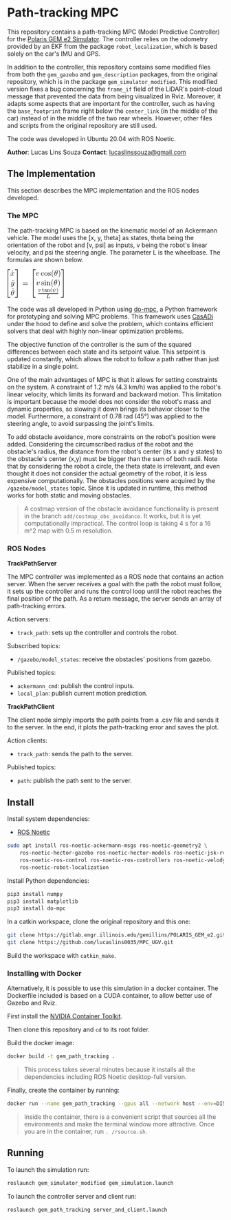 # Path-tracking MPC

This repository contains a path-tracking MPC (Model Predictive Controller) for the [Polaris GEM e2 Simulator](https://gitlab.engr.illinois.edu/gemillins/POLARIS_GEM_e2/-/tree/main/). The controller relies on the odometry provided by an EKF from the package `robot_localization`, which is based solely on the car's IMU and GPS.

In addition to the controller, this repository contains some modified files from both the `gem_gazebo` and `gem_description` packages, from the original repository, which is in the package `gem_simulator_modified`. This modified version fixes a bug concerning the `frame_if` field of the LiDAR's point-cloud message that prevented the data from being visualized in Rviz. Moreover, it adapts some aspects that are important for the controller, such as having the `base_footprint` frame right below the `center_link` (in the middle of the car) instead of in the middle of the two rear wheels. However, other files and scripts from the original repository are still used.

The code was developed in Ubuntu 20.04 with ROS Noetic.

**Author**: Lucas Lins Souza
**Contact**: lucaslinssouza@gmail.com

## The Implementation

This section describes the MPC implementation and the ROS nodes developed.

### The MPC

The path-tracking MPC is based on the kinematic model of an Ackermann vehicle. The model uses the [x, y, theta] as states, theta being the orientation of the robot and [v, psi] as inputs, v being the robot's linear velocity, and psi the steering angle. The parameter L is the wheelbase. The formulas are shown below.

![model equations](docs/model_equations.png)

The code was all developed in Python using [do-mpc](https://www.do-mpc.com/en/latest/index.html), a Python framework for prototyping and solving MPC problems. This framework uses [CasADi](https://web.casadi.org/docs/) under the hood to define and solve the problem, which contains efficient solvers that deal with highly non-linear optimization problems.

The objective function of the controller is the sum of the squared differences between each state and its setpoint value. This setpoint is updated constantly, which allows the robot to follow a path rather than just stabilize in a single point.

One of the main advantages of MPC is that it allows for setting constraints on the system. A constraint of 1.2 m/s (4.3 km/h) was applied to the robot's linear velocity, which limits its forward and backward motion. This limitation is important because the model does not consider the robot's mass and dynamic properties, so slowing it down brings its behavior closer to the model. Furthermore, a constraint of 0.78 rad (45°) was applied to the steering angle, to avoid surpassing the joint's limits.

To add obstacle avoidance, more constraints on the robot's position were added. Considering the circumscribed radius of the robot and the obstacle's radius, the distance from the robot's center (its x and y states) to the obstacle's center (x,y) must be bigger than the sum of both radii. Note that by considering the robot a circle, the theta state is irrelevant, and even thought it does not consider the actual geometry of the robot, it is less expensive computationally. The obstacles positions were acquired by the `/gazebo/model_states` topic. Since it is updated in runtime, this method works for both static and moving obstacles.

> A costmap version of the obstacle avoidance functionality is present in the branch `add/costmap_obs_avoidance`. It works, but it is yet computationally impractical. The control loop is taking 4 s for a 16 m^2 map with 0.5 m resolution.

### ROS Nodes

**TrackPathServer**

The MPC controller was implemented as a ROS node that contains an action server. When the server receives a goal with the path the robot must follow, it sets up the controller and runs the control loop until the robot reaches the final position of the path. As a return message, the server sends an array of path-tracking errors. 

Action servers:

* `track_path`: sets up the controller and controls the robot.

Subscribed topics:
    
* `/gazebo/model_states`: receive the obstacles' positions from gazebo.

Published topics:
    
* `ackermann_cmd`: publish the control inputs.
* `local_plan`: publish current motion prediction.

**TrackPathClient**

The client node simply imports the path points from a .csv file and sends it to the server. In the end, it plots the path-tracking error and saves the plot. 

Action clients:

* `track_path`: sends the path to the server.

Published topics:
    
* `path`: publish the path sent to the server.

## Install

Install system dependencies:

* [ROS Noetic](http://wiki.ros.org/noetic/Installation/Ubuntu) 

```sh
sudo apt install ros-noetic-ackermann-msgs ros-noetic-geometry2 \
    ros-noetic-hector-gazebo ros-noetic-hector-models ros-noetic-jsk-rviz-plugins \
    ros-noetic-ros-control ros-noetic-ros-controllers ros-noetic-velodyne-simulator \
    ros-noetic-robot-localization
```

Install Python dependencies:

```sh
pip3 install numpy
pip3 install matplotlib
pip3 install do-mpc
```

In a catkin workspace, clone the original repository and this one:

```sh
git clone https://gitlab.engr.illinois.edu/gemillins/POLARIS_GEM_e2.git
git clone https://github.com/lucaslins0035/MPC_UGV.git
```

Build the workspace with `catkin_make`.

### Installing with Docker

Alternatively, it is possible to use this simulation in a docker container. The Dockerfile included is based on a CUDA container, to allow better use of Gazebo and Rviz.

First install the [NVIDIA Container Toolkit](https://docs.nvidia.com/datacenter/cloud-native/container-toolkit/install-guide.html).

Then clone this repository and `cd` to its root folder.

Build the docker image:

```sh
docker build -t gem_path_tracking .
```

> This process takes several minutes because it installs all the dependencies including ROS Noetic desktop-full version.

Finally, create the container by running:

```sh
docker run --name gem_path_tracking --gpus all --network host --env=DISPLAY --env=NVIDIA_DRIVER_CAPABILITIES=all --env=NVIDIA-VISIBLE_DEVICES=all --env=QT_X11_NO_MITSHM=1 -v /tmp/.X11-unix:/tmp/.X11-unix:rw --runtime=nvidia --privileged -it test_gem_path_tracking:latest
```

> Inside the container, there is a convenient script that sources all the environments and make the terminal window more attractive. Once you are in the container, run `. /rsource.sh`.

## Running

To launch the simulation run:

```sh
roslaunch gem_simulator_modified gem_simulation.launch
```

To launch the controller server and client run:

```sh
roslaunch gem_path_tracking server_and_client.launch
```
